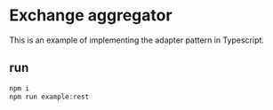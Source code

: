 # Exchange aggregator

This is an example of implementing the adapter pattern in Typescript.

## run

```sh
npm i
npm run example:rest
```
